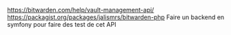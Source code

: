 https://bitwarden.com/help/vault-management-api/
https://packagist.org/packages/jalismrs/bitwarden-php
Faire un backend en symfony pour faire des test de cet API
